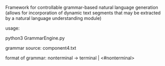 Framework for controllable grammar-based
natural language generation (allows for incorporation of dynamic text
segments that may be extracted by a natural language understanding module)

usage:

python3 GrammarEngine.py

grammar source: component4.txt

format of grammar:
nonterminal -> terminal | <#nonterminal>




